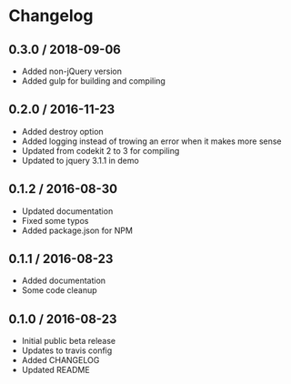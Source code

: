 # Changelog

## 0.3.0 / 2018-09-06

* Added non-jQuery version
* Added gulp for building and compiling

## 0.2.0 / 2016-11-23

* Added destroy option
* Added logging instead of trowing an error when it makes more sense
* Updated from codekit 2 to 3 for compiling
* Updated to jquery 3.1.1 in demo

## 0.1.2 / 2016-08-30

* Updated documentation
* Fixed some typos
* Added package.json for NPM

## 0.1.1 / 2016-08-23

* Added documentation
* Some code cleanup

## 0.1.0 / 2016-08-23

* Initial public beta release
* Updates to travis config
* Added CHANGELOG
* Updated README
